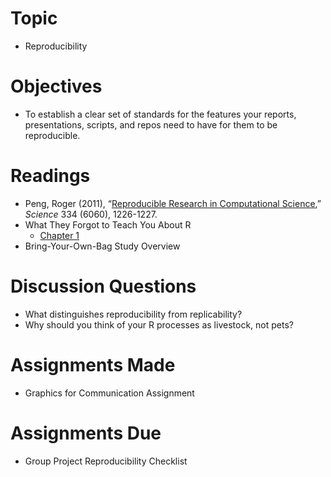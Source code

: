 # Topic

* Reproducibility

# Objectives

* To establish a clear set of standards for the features your reports,
presentations, scripts, and repos need to have for them to be reproducible.

# Readings

* Peng, Roger (2011), “[Reproducible Research in Computational Science][peng
2011],” _Science_ 334 (6060), 1226-1227.  
* What They Forgot to Teach You About R
   + [Chapter 1][wtf chapter 1]
* Bring-Your-Own-Bag Study Overview

# Discussion Questions

* What distinguishes reproducibility from replicability?
* Why should you think of your R processes as livestock, not pets?

# Assignments Made

* Graphics for Communication Assignment

# Assignments Due

* Group Project Reproducibility Checklist

[wtf chapter 1]: https://whattheyforgot.org/save-source.html
[peng 2011]: http://re5qy4sb7x.search.serialssolutions.com/log?L=RE5QY4SB7X&D=RHI&J=SCIEWADC&P=EJP&PT=EZProxy&H=d2d0bb1ec8&U=http%3A%2F%2Fproxy01.its.virginia.edu%2Flogin%3Furl%3Dhttp%3A%2F%2Fwww.sciencemag.org%2Fjournals
